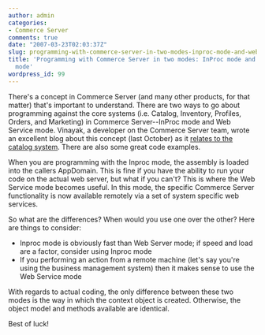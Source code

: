 ```yaml
---
author: admin
categories:
- Commerce Server
comments: true
date: "2007-03-23T02:03:37Z"
slug: programming-with-commerce-server-in-two-modes-inproc-mode-and-web-service-mode
title: 'Programming with Commerce Server in two modes: InProc mode and Web Service
  mode'
wordpress_id: 99
---
```


There's a concept in Commerce Server (and many other products, for that matter) that's important to understand. There are two ways to go about programming against the core systems (i.e. Catalog, Inventory, Profiles, Orders, and Marketing) in Commerce Server--InProc mode and Web Service mode. Vinayak, a developer on the Commerce Server team, wrote an excellent blog about this concept (last October) as it [relates to the catalog system](http://blogs.msdn.com/vinayakt/archive/2006/08/30/731135.aspx). There are also some great code examples.

When you are programming with the Inproc mode, the assembly is loaded into the callers AppDomain. This is fine if you have the ability to run your code on the actual web server, but what if you can't? This is where the Web Service mode becomes useful. In this mode, the specific Commerce Server functionality is now available remotely via a set of system specific web services.

So what are the differences? When would you use one over the other? Here are things to consider:

  * Inproc mode is obviously fast than Web Server mode; if speed and load are a factor, consider using Inproc mode 
  * If you performing an action from a remote machine (let's say you're using the business management system) then it makes sense to use the Web Service mode

With regards to actual coding, the only difference between these two modes is the way in which the context object is created. Otherwise, the object model and methods available are identical.

Best of luck!